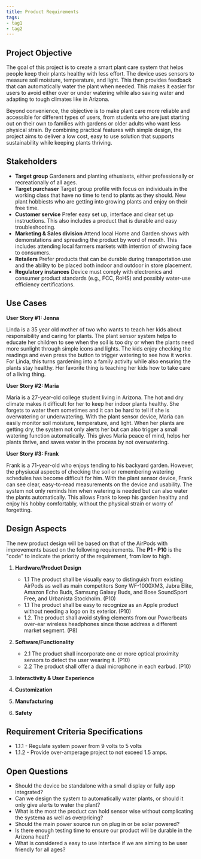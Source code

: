 ```yaml
---
title: Product Requirements
tags:
- tag1
- tag2
---
```


## Project Objective

The goal of this project is to create a smart plant care system that helps people keep their plants healthy with less effort. The device uses sensors to measure soil moisture, temperature, and light. This then provides feedback that can automatically water the plant when needed. This makes it easier for users to avoid either over or under watering while also saving water and adapting to tough climates like in Arizona.

Beyond convenience, the objective is to make plant care more reliable and accessible for different types of users, from students who are just starting out on their own to families with gardens or older adults who want less physical strain. By combining practical features with simple design, the project aims to deliver a low cost, easy to use solution that supports sustainability while keeping plants thriving.

## Stakeholders

- **Target group** Gardeners and planting ethusiasts, either professionally or recreationally of all ages.
- **Target purchaser** Target group profile with focus on individuals in the working class that have no time to tend to plants as they should. New plant hobbiests who are getting into growing plants and enjoy on their free time.
- **Customer service** Prefer easy set up, interface and clear set up instructions. This also includes a product that is durable and easy troubleshooting.
- **Marketing & Sales division** Attend local Home and Garden shows with demonstations and spreading the product by word of mouth. This includes attending local farmers markets with intention of shwoing face to consumers.
- **Retailers** Prefer products that can be durable during transportation use and the ability to be placed both indoor and outdoor in store placement. 
- **Regulatory instances** Device must comply with electronics and consumer product standards (e.g., FCC, RoHS) and possibly water-use efficiency certifications.

## Use Cases

**User Story #1: Jenna**

Linda is a 35 year old mother of two who wants to teach her kids about responsibility and caring for plants. The plant sensor system helps to educate her children to see when the soil is too dry or when the plants need more sunlight through simple icons and lights. The kids enjoy checking the readings and even press the button to trigger watering to see how it works. For Linda, this turns gardening into a family activity while also ensuring the plants stay healthy. Her favorite thing is teaching her kids how to take care of a living thing.

**User Story #2: Maria**

Maria is a 27-year-old college student living in Arizona. The hot and dry climate makes it difficult for her to keep her indoor plants healthy. She forgets to water them sometimes and it can be hard to tell if she is overwatering or underwatering. With the plant sensor device, Maria can easily monitor soil moisture, temperature, and light. When her plants are getting dry, the system not only alerts her but can also trigger a small watering function automatically. This gives Maria peace of mind, helps her plants thrive, and saves water in the process by not overwatering.

**User Story #3: Frank**

Frank is a 71-year-old who enjoys tending to his backyard garden. However, the physiucal aspects of checking the soil or remembering watering schedules has become difficult for him. With the plant sensor device, Frank can see clear, easy-to-read measurements on the device and usability. The system not only reminds him when watering is needed but can also water the plants automatically. This allows Frank to keep his garden healthy and enjoy his hobby comfortably, without the physical strain or worry of forgetting.

## Design Aspects

The new product design will be based on that of the AirPods with improvements based on the following requirements. The **P1 - P10** is the "code" to indicate the priority of the requirement, from low to high.

1. **Hardware/Product Design**
      * 1.1 The product shall be visually easy to distinguish from existing AirPods as well as main competitors Sony WF-1000XM3, Jabra Elite, Amazon Echo Buds, Samsung Galaxy Buds, and Bose SoundSport Free, and Urbanista Stockholm. (P10)
      * 1.1 The product shall be easy to recognize as an Apple product without needing a logo on its exterior. (P10)
      * 1.2. The product shall avoid styling elements from our Powerbeats over-ear wireless headphones since those address a different market segment. (P8)
  
2. **Software/Functionality**
      * 2.1 The product shall incorporate one or more optical proximity sensors to detect the user wearing it. (P10)
      * 2.2 The product shall offer a dual microphone in each earbud. (P10)

3. **Interactivity & User Experience**

4. **Customization**

5. **Manufacturing**

6. **Safety**

## Requirement Criteria Specifications

* 1.1.1 - Regulate system power from 9 volts to 5 volts
* 1.1.2 - Provide over-amperage project to not exceed 1.5 amps.

## Open Questions

* Should the device be standalone with a small display or fully app integrated?
* Can we design the system to automatically water plants, or should it only give alerts to water the plant?
* What is the most the product can hold sensor wise without complicating the systema as well as overpricing?
* Should the main power source run on plug in or be solar powered? 
* Is there enough testing time to ensure our product will be durable in the Arizona heat?
* What is considered a easy to use interface if we are aiming to be user friendly for all ages?